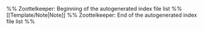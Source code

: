 %% Zoottelkeeper: Beginning of the autogenerated index file list  %%
 [[Template/Note|Note]]
%% Zoottelkeeper: End of the autogenerated index file list  %%
